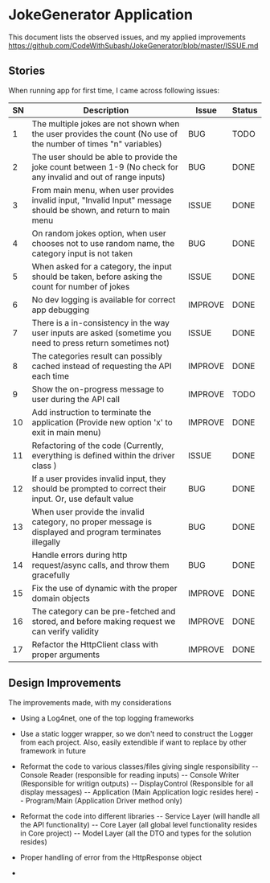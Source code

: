 # JokeGenerator Application

This document lists the observed issues, and my applied improvements  
https://github.com/CodeWithSubash/JokeGenerator/blob/master/ISSUE.md

## Stories

When running app for first time, I came across following issues:

SN | Description | Issue | Status
---| ----------- | ------| ------
1  | The multiple jokes are not shown when the user provides the count (No use of the number of times "n" variables) | BUG | TODO
2  | The user should be able to provide the joke count between 1-9 (No check for any invalid and out of range inputs) | BUG | DONE
3  | From main menu, when user provides invalid input, "Invalid Input" message should be shown, and return to main menu | ISSUE | DONE
4  | On random jokes option, when user chooses not to use random name, the category input is not taken | BUG | DONE
5  | When asked for a category, the input should be taken, before asking the count for number of jokes | ISSUE | DONE
6  | No dev logging is available for correct app debugging | IMPROVE | DONE 
7  | There is a in-consistency in the way user inputs are asked (sometime you need to press return sometimes not) | ISSUE | DONE
8  | The categories result can possibly cached instead of requesting the API each time | IMPROVE | DONE
9  | Show the on-progress message to user during the API call  | IMPROVE | TODO
10 | Add instruction to terminate the application (Provide new option 'x' to exit in main menu) | IMPROVE | DONE
11 | Refactoring of the code (Currently, everything is defined within the driver class ) | ISSUE | DONE
12 | If a user provides invalid input, they should be prompted to correct their input. Or, use default value | BUG | DONE
13 | When user provide the invalid category, no proper message is displayed and program terminates illegally | BUG | DONE
14 | Handle errors during http request/async calls, and throw them gracefully | BUG | DONE
15 | Fix the use of dynamic with the proper domain objects | IMPROVE | DONE
16 | The category can be pre-fetched and stored, and before making request we can verify validity | IMPROVE | DONE
17 | Refactor the HttpClient class with proper arguments | IMPROVE | DONE

## Design Improvements

The improvements made, with my considerations
- Using a Log4net, one of the top logging frameworks
- Use a static logger wrapper, so we don't need to construct the Logger from each project. Also, easily extendible if want to replace by other framework in future
- Reformat the code to various classes/files giving single responsibility
-- Console Reader (responsible for reading inputs)
-- Console Writer (Responsible for writign outputs)
-- DisplayControl (Responsible for all display messages)
-- Application (Main Application logic resides here)
-- Program/Main (Application Driver method only)

- Reformat the code into different libraries
-- Service Layer (will handle all the API functionality)
-- Core Layer (all global level functionality resides in Core project)
-- Model Layer (all the DTO and types for the solution resides)

- Proper handling of error from the HttpResponse object
- 
